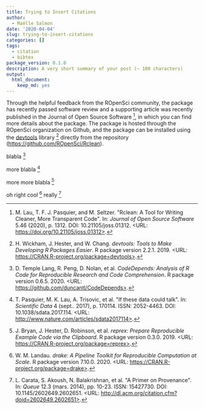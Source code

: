 ```yaml
---
title: Trying to Insert Citations
author:
  - Maëlle Salmon
date: '2020-04-04'
slug: trying-to-insert-citations
categories: []
tags:
  - citation
  - bibtex
package_version: 0.1.0
description: A very short summary of your post (~ 100 characters)
output:
  html_document:
    keep_md: yes
---
```







Through the helpful feedback from the ROpenSci community, the package
has recently passed software review and a supporting article was
recently published in the Journal of Open Source Software [^Lau2020],
in which you can find more details about the package. The package is
hosted through the ROpenSci organization on Github, and the package
can be installed using the [devtools](https://devtools.r-lib.org)
library [^R-devtools] directly from the repository
(https://github.com/ROpenSci/Rclean).

blabla [^R-CodeDepends]

more blabla [^Pasquier2017]

more more blabla [^R-reprex]

oh right cool [^R-drake] really [^Carata2014]

[^Carata2014]: L. Carata, S. Akoush, N. Balakrishnan, et al. "A Primer on Provenance". In: _Queue_ 12.3 (mars. 2014), pp. 10-23. ISSN: 15427730. DOI: 10.1145/2602649.2602651. <URL: http://dl.acm.org/citation.cfm?doid=2602649.2602651>. 
 [^Lau2020]: M. Lau, T. F. J. Pasquier, and M. Seltzer. "Rclean: A Tool for Writing Cleaner, More Transparent Code". In: _Journal of Open Source Software_ 5.46 (2020), p. 1312. DOI: 10.21105/joss.01312. <URL: https://doi.org/10.21105/joss.01312>. 
 [^Pasquier2017]: T. Pasquier, M. K. Lau, A. Trisovic, et al. "If these data could talk". In: _Scientific Data_ 4 (sept.. 2017), p. 170114. ISSN: 2052-4463. DOI: 10.1038/sdata.2017.114. <URL: http://www.nature.com/articles/sdata2017114>. 
 [^R-CodeDepends]: D. Temple Lang, R. Peng, D. Nolan, et al. _CodeDepends: Analysis of R Code for Reproducible Research and Code Comprehension_. R package version 0.6.5. 2020. <URL: https://github.com/duncantl/CodeDepends>. 
 [^R-devtools]: H. Wickham, J. Hester, and W. Chang. _devtools: Tools to Make Developing R Packages Easier_. R package version 2.2.1. 2019. <URL: https://CRAN.R-project.org/package=devtools>. 
 [^R-drake]: W. M. Landau. _drake: A Pipeline Toolkit for Reproducible Computation at Scale_. R package version 7.10.0. 2020. <URL: https://CRAN.R-project.org/package=drake>. 
 [^R-reprex]: J. Bryan, J. Hester, D. Robinson, et al. _reprex: Prepare Reproducible Example Code via the Clipboard_. R package version 0.3.0. 2019. <URL: https://CRAN.R-project.org/package=reprex>.

